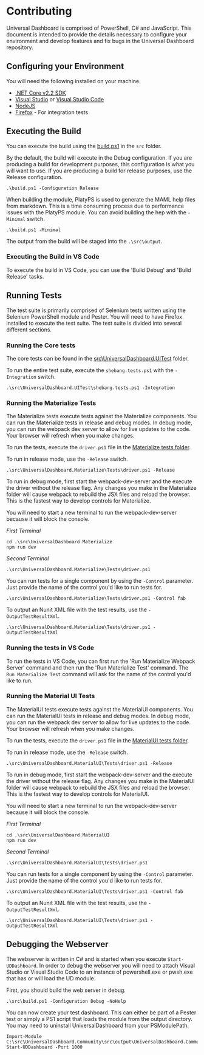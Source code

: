 # Contributing

Universal Dashboard is comprised of PowerShell, C# and JavaScript. This document is intended to provide the details necessary to configure your environment and develop features and fix bugs in the Universal Dashboard repository. 

## Configuring your Environment

You will need the following installed on your machine. 

- [.NET Core v2.2 SDK](https://dotnet.microsoft.com/download)
- [Visual Studio](https://visualstudio.microsoft.com/free-developer-offers/) or [Visual Studio Code](https://code.visualstudio.com/)
- [NodeJS](https://nodejs.org/en/)
- [Firefox](https://www.mozilla.org/en-US/firefox/new/) - For integration tests

## Executing the Build

You can execute the build using the [build.ps1](https://github.com/ironmansoftware/universal-dashboard/blob/master/src/build.ps1) in the `src` folder.

By the default, the build will execute in the Debug configuration. If you are producing a build for development purposes, this configuration is what you will want to use. If you are producing a build for release purposes, use the Release configuration.

```
.\build.ps1 -Configuration Release
```

When building the module, PlatyPS is used to generate the MAML help files from markdown. This is a time consuming process due to performance issues with the PlatyPS module. You can avoid building the hep with the `-Minimal` switch.

```
.\build.ps1 -Minimal
```

The output from the build will be staged into the `.\src\output`. 

### Executing the Build in VS Code

To execute the build in VS Code, you can use the 'Build Debug' and 'Build Release' tasks. 

## Running Tests

The test suite is primarily comprised of Selenium tests written using the Selenium PowerShell module and Pester. You will need to have Firefox installed to execute the test suite. The test suite is divided into several different sections.

### Running the Core tests

 The core tests can be found in the [src\UniversalDashboard.UITest](https://github.com/ironmansoftware/universal-dashboard/tree/master/src/UniversalDashboard.UITest) folder.  

 To run the entire test suite, execute the `shebang.tests.ps1` with the `-Integration` switch.

 `.\src\UniversalDashboard.UITest\shebang.tests.ps1 -Integration`

 ### Running the Materialize Tests

 The Materialize tests execute tests against the Materialize components. You can run the Materialize tests in release and debug modes. In debug mode, you can run the webpack dev server to allow for live updates to the code. Your browser will refresh when you make changes. 

 To run the tests, execute the `driver.ps1` file in the [Materialize tests folder](https://github.com/ironmansoftware/universal-dashboard/tree/master/src/UniversalDashboard.Materialize/Tests).

 To run in release mode, use the `-Release` switch.

 ```
 .\src\UniversalDashboard.Materialize\Tests\driver.ps1 -Release
 ```

 To run in debug mode, first start the webpack-dev-server and the execute the driver without the release flag. Any changes you make in the Materialize folder will cause webpack to rebuild the JSX files and reload the browser. This is the fastest way to develop controls for Materialize. 

 You will need to start a new terminal to run the webpack-dev-server because it will block the console. 

_First Terminal_

 ```
 cd .\src\UniversalDashboard.Materialize
 npm run dev
 ```

 _Second Terminal_

 ```
.\src\UniversalDashboard.Materialize\Tests\driver.ps1
 ```

You can run tests for a single component by using the `-Control` parameter. Just provide the name of the control you'd like to run tests for. 

```
.\src\UniversalDashboard.Materialize\Tests\driver.ps1 -Control fab
```

To output an Nunit XML file with the test results, use the `-OutputTestResultXml`.

```
.\src\UniversalDashboard.Materialize\Tests\driver.ps1 -OutputTestResultXml
```

### Running the tests in VS Code

To run the tests in VS Code, you can first run the 'Run Materialize Webpack Server' command and then run the 'Run Materialize Test' command. The `Run Materialize Test` command will ask for the name of the control you'd like to run. 

 ### Running the Material UI Tests

 The MaterialUI tests execute tests against the MaterialUI components. You can run the MaterialUI tests in release and debug modes. In debug mode, you can run the webpack dev server to allow for live updates to the code. Your browser will refresh when you make changes. 

 To run the tests, execute the `driver.ps1` file in the [MaterialUI tests folder](https://github.com/ironmansoftware/universal-dashboard/tree/master/src/UniversalDashboard.MaterialUI/Tests).

 To run in release mode, use the `-Release` switch.

 ```
 .\src\UniversalDashboard.MaterialUI\Tests\driver.ps1 -Release
 ```

 To run in debug mode, first start the webpack-dev-server and the execute the driver without the release flag. Any changes you make in the MaterialUI folder will cause webpack to rebuild the JSX files and reload the browser. This is the fastest way to develop controls for MaterialUI. 

 You will need to start a new terminal to run the webpack-dev-server because it will block the console. 

_First Terminal_

 ```
 cd .\src\UniversalDashboard.MaterialUI
 npm run dev
 ```

 _Second Terminal_

 ```
.\src\UniversalDashboard.MaterialUI\Tests\driver.ps1
 ```

You can run tests for a single component by using the `-Control` parameter. Just provide the name of the control you'd like to run tests for. 

```
.\src\UniversalDashboard.MaterialUI\Tests\driver.ps1 -Control fab
```

To output an Nunit XML file with the test results, use the `-OutputTestResultXml`.

```
.\src\UniversalDashboard.MaterialUI\Tests\driver.ps1 -OutputTestResultXml
```

## Debugging the Webserver

The webserver is written in C# and is started when you execute `Start-UDDashboard`. In order to debug the webserver you will need to attach Visual Studio or Visual Studio Code to an instance of powershell.exe or pwsh.exe that has or will load the UD module. 

First, you should build the web server in debug. 

```
.\src\build.ps1 -Configuration Debug -NoHelp
```

You can now create your test dashboard. This can either be part of a Pester test or simply a PS1 script that loads the module from the output directory. You may need to uninstall UniversalDashboard from your PSModulePath.

```
Import-Module C:\src\UniversalDashboard.Community\src\output\UniversalDashboard.Community.psd1
Start-UDDashboard -Port 1000
```
